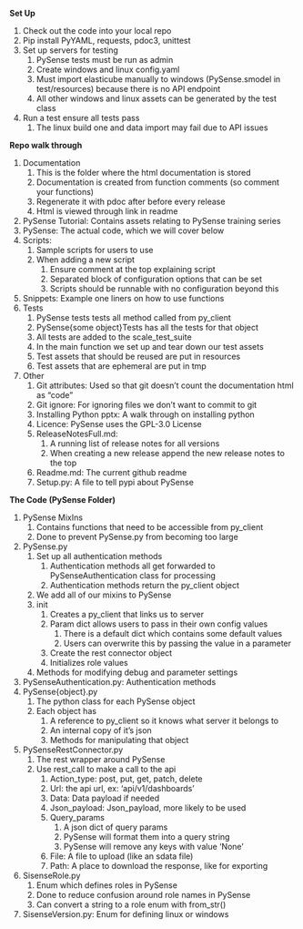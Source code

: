 **Set Up**
   1. Check out the code into your local repo
   2. Pip install PyYAML, requests, pdoc3, unittest
   3. Set up servers for testing
      1. PySense tests must be run as admin
      2. Create windows and linux config.yaml
      3. Must import elasticube manually to windows (PySense.smodel in test/resources) because there is no API endpoint
      4. All other windows and linux assets can be generated by the test class
   4. Run a test ensure all tests pass
      1. The linux build one and data import may fail due to API issues
      
**Repo walk through**
   1. Documentation
      1. This is the folder where the html documentation is stored
      2. Documentation is created from function comments (so comment your functions)
      3. Regenerate it with pdoc after before every release
      4. Html is viewed through link in readme
   2. PySense Tutorial: Contains assets relating to PySense training series
   3. PySense: The actual code, which we will cover below
   4. Scripts: 
      1. Sample scripts for users to use
      2. When adding a new script
         1. Ensure comment at the top explaining script
         2. Separated block of configuration options that can be set
         3. Scripts should be runnable with no configuration beyond this
   5. Snippets: Example one liners on how to use functions
   6. Tests
      1. PySense tests tests all method called from py_client
      2. PySense{some object}Tests has all the tests for that object
      3. All tests are added to the scale_test_suite
      4. In the main function we set up and tear down our test assets
      5. Test assets that should be reused are put in resources
      6. Test assets that are ephemeral are put in tmp
   7. Other
      1. Git attributes: Used so that git doesn’t count the documentation html as “code”
      2. Git ignore: For ignoring files we don’t want to commit to git
      3. Installing Python pptx: A walk through on installing python
      4. Licence: PySense uses the GPL-3.0 License 
      5. ReleaseNotesFull.md: 
         1. A running list of release notes for all versions
         2. When creating a new release append the new release notes to the top
      6. Readme.md: The current github readme
      7. Setup.py: A file to tell pypi about PySense
      
**The Code (PySense Folder)**

   1. PySense MixIns
      1. Contains functions that need to be accessible from py_client
      2. Done to prevent PySense.py from becoming too large
   2. PySense.py
      1. Set up all authentication methods
         1. Authentication methods all get forwarded to PySenseAuthentication class for processing
         2. Authentication methods return the py_client object
      2. We add all of our mixins to PySense
      3. init
         1. Creates a py_client that links us to server
         2. Param dict allows users to pass in their own config values
            1. There is a default dict which contains some default values
            2. Users can overwrite this by passing the value in a parameter
         3. Create the rest connector object
         4. Initializes role values
      4. Methods for modifying debug and parameter settings
   3. PySenseAuthentication.py: Authentication methods
   4. PySense{object}.py
      1. The python class for each PySense object
      2. Each object has
         1. A reference to py_client so it knows what server it belongs to
         2. An internal copy of it’s json
         3. Methods for manipulating that object
   5. PySenseRestConnector.py
      1. The rest wrapper around PySense
      2. Use rest_call to make a call to the api
         1. Action_type: post, put, get, patch, delete
         2. Url: the api url, ex: ‘api/v1/dashboards’
         3. Data: Data payload if needed
         4. Json_payload: Json_payload, more likely to be used
         5. Query_params
            1. A json dict of query params
            2. PySense will format them into a query string
            3. PySense will remove any keys with value ‘None’
         6. File: A file to upload (like an sdata file)
         7. Path: A place to download the response, like for exporting
   6. SisenseRole.py
      1. Enum which defines roles in PySense
      2. Done to reduce confusion around role names in PySense
      3. Can convert a string to a role enum with from_str()
   7. SisenseVersion.py: Enum for defining linux or windows